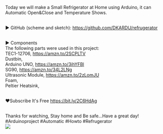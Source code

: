 Today we will make a Small Refrigerator at Home using Arduino, it can Automatic Open&Close and Temperature Shows.</br></br>

► GitHub (scheme and sketch): https://github.com/DKARDU/refrugerator</br></br>

► Components</br>
The following parts were used in this project:</br>
TEC1-12706, https://amzn.to/2SCPLTV</br>
Dustbin, </br>
Arduino UNO, https://amzn.to/3ihYFBl</br>
SG90, https://amzn.to/34L2LNg</br>
Ultrasonic Module, https://amzn.to/2zLomJU</br>
Foam, </br>
Peltier Heatsink, </br></br>

❤Subscribe It's Free https://bit.ly/2C6HdAg </br></br>

Thanks for watching, Stay home and Be safe...Have a great day!</br>
#Arduinoproject #Automatic #Howto #Refrugerator</br>
<img src="http://dkardu.oss-cn-hongkong.aliyuncs.com/refrigerator/Diagram.jpg" >
